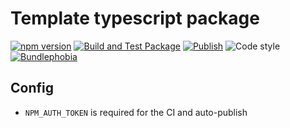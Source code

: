 # Template typescript package

[![npm version](https://img.shields.io/npm/v/@nexys/template.svg)](https://www.npmjs.com/package/@nexys/template)
[![Build and Test Package](https://github.com/nexys-system/typescript-package-template/actions/workflows/test.yml/badge.svg)](https://github.com/nexys-system/typescript-package-template/actions/workflows/test.yml)
[![Publish](https://github.com/nexys-system/typescript-package-template/actions/workflows/publish.yml/badge.svg)](https://github.com/nexys-system/typescript-package-template/actions/workflows/publish.yml)
![Code style](https://img.shields.io/badge/code_style-prettier-ff69b4.svg)
[![Bundlephobia](https://badgen.net/bundlephobia/min/@nexys/template)](https://bundlephobia.com/result?p=@nexys/template)

## Config

* `NPM_AUTH_TOKEN` is required for the CI and auto-publish
